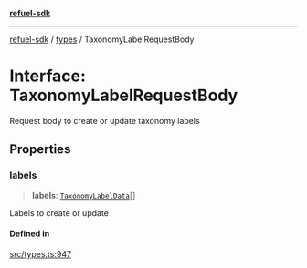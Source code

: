 [**refuel-sdk**](../../README.md)

***

[refuel-sdk](../../modules.md) / [types](../README.md) / TaxonomyLabelRequestBody

# Interface: TaxonomyLabelRequestBody

Request body to create or update taxonomy labels

## Properties

### labels

> **labels**: [`TaxonomyLabelData`](TaxonomyLabelData.md)[]

Labels to create or update

#### Defined in

[src/types.ts:947](https://github.com/refuel-ai/refuel-sdk/blob/16874f20b5fcb3c7bb7b9b1c20e6a2b25e10328d/src/types.ts#L947)
